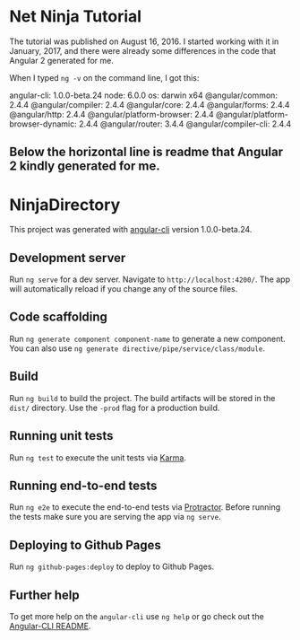 # Net Ninja Tutorial

The tutorial was published on August 16, 2016.  I started working with it in January, 2017, and there were already some differences in the code that Angular 2 generated for me.

When I typed `ng -v` on the command line, I got this:

angular-cli: 1.0.0-beta.24
node: 6.0.0
os: darwin x64
@angular/common: 2.4.4
@angular/compiler: 2.4.4
@angular/core: 2.4.4
@angular/forms: 2.4.4
@angular/http: 2.4.4
@angular/platform-browser: 2.4.4
@angular/platform-browser-dynamic: 2.4.4
@angular/router: 3.4.4
@angular/compiler-cli: 2.4.4

Below the horizontal line is readme that Angular 2 kindly generated for me.
---
# NinjaDirectory

This project was generated with [angular-cli](https://github.com/angular/angular-cli) version 1.0.0-beta.24.

## Development server
Run `ng serve` for a dev server. Navigate to `http://localhost:4200/`. The app will automatically reload if you change any of the source files.

## Code scaffolding

Run `ng generate component component-name` to generate a new component. You can also use `ng generate directive/pipe/service/class/module`.

## Build

Run `ng build` to build the project. The build artifacts will be stored in the `dist/` directory. Use the `-prod` flag for a production build.

## Running unit tests

Run `ng test` to execute the unit tests via [Karma](https://karma-runner.github.io).

## Running end-to-end tests

Run `ng e2e` to execute the end-to-end tests via [Protractor](http://www.protractortest.org/).
Before running the tests make sure you are serving the app via `ng serve`.

## Deploying to Github Pages

Run `ng github-pages:deploy` to deploy to Github Pages.

## Further help

To get more help on the `angular-cli` use `ng help` or go check out the [Angular-CLI README](https://github.com/angular/angular-cli/blob/master/README.md).

